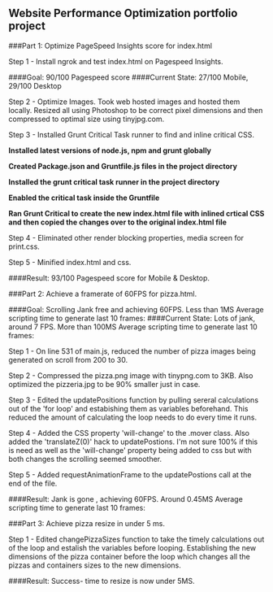 ## Website Performance Optimization portfolio project


###Part 1: Optimize PageSpeed Insights score for index.html

Step 1 - Install ngrok and test index.html on Pagespeed Insights.

####Goal: 90/100 Pagespeed score
####Current State: 27/100 Mobile, 29/100 Desktop

Step 2 - Optimize Images. Took web hosted images and hosted them locally. Resized all using Photoshop to be correct pixel dimensions and then compressed to optimal size using tinyjpg.com.

Step 3 - Installed Grunt Critical Task runner to find and inline critical CSS. 

**Installed latest versions of node.js, npm and grunt globally**

**Created Package.json and Gruntfile.js files in the project directory**

**Installed the grunt critical task runner in the project directory**

**Enabled the critical task inside the Gruntfile**

**Ran Grunt Critical to create the new index.html file with inlined crtical CSS and then copied the changes over to the original index.html file**

Step 4 - Eliminated other render blocking properties, media screen for print.css.

Step 5 - Minified index.html and css.

####Result: 93/100 Pagespeed score for Mobile & Desktop.

###Part 2: Achieve a framerate of 60FPS for pizza.html.

####Goal: Scrolling Jank free and achieving 60FPS. Less than 1MS Average scripting time to generate last 10 frames: 
####Current State: Lots of jank, around 7 FPS. More than 100MS Average scripting time to generate last 10 frames: 

Step 1 - On line 531 of main.js, reduced the number of pizza images being generated on scroll from 200 to 30.

Step 2 - Compressed the pizza.png image with tinypng.com to 3KB. Also optimized the pizzeria.jpg to be 90% smaller just in case.

Step 3 - Edited the updatePositions function by pulling sereral calculations out of the 'for loop' and estabishing them as variables beforehand. This reduced the amount of calculating the loop needs to do every time it runs.

Step 4 - Added the CSS property 'will-change' to the .mover class. Also added the 'translateZ(0)' hack to updatePostions. I'm not sure 100% if this is need as well as the 'will-change' property being added to css but with both changes the scrolling seemed smoother.

Step 5 - Added requestAnimationFrame to the updatePostions call at the end of the file.

####Result: Jank is gone , achieving 60FPS. Around 0.45MS Average scripting time to generate last 10 frames: 

###Part 3: Achieve pizza resize in under 5 ms.

Step 1 - Edited changePizzaSizes function to take the timely calculations out of the loop and estalish the variables before looping. Establishing the new dimensions of the pizza container before the loop which changes all the pizzas and containers sizes to the new dimensions.

####Result: Success- time to resize is now under 5MS.

